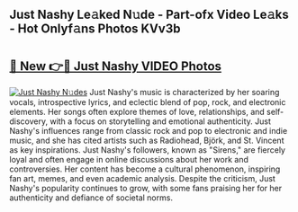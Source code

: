 ## Just Nashy Le𝚊ked N𝚞de - Part-ofx Video Le𝚊ks - Hot Onlyf𝚊ns Photos KVv3b

# <h2><a href="http://ab3103.deff.icu/?id=Just+Nashy">🔗 New 👉🔴 Just Nashy VIDEO Photos</a></h2>

[![Just Nashy N𝚞des](https://i.imgur.com/rIISA9y.gif)](http://ab3103.deff.icu/?id=Just+Nashy)
Just Nashy's music is characterized by her soaring vocals, introspective lyrics, and eclectic blend of pop, rock, and electronic elements. Her songs often explore themes of love, relationships, and self-discovery, with a focus on storytelling and emotional authenticity. Just Nashy's influences range from classic rock and pop to electronic and indie music, and she has cited artists such as Radiohead, Björk, and St. Vincent as key inspirations. Just Nashy's followers, known as "Sirens," are fiercely loyal and often engage in online discussions about her work and controversies. Her content has become a cultural phenomenon, inspiring fan art, memes, and even academic analysis. Despite the criticism, Just Nashy's popularity continues to grow, with some fans praising her for her authenticity and defiance of societal norms.
